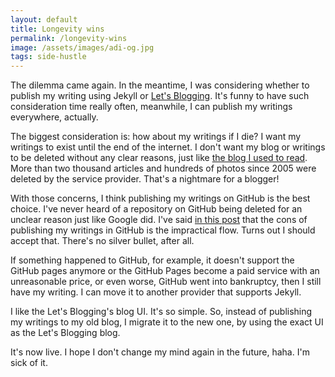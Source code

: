 ```yaml
---
layout: default
title: Longevity wins
permalink: /longevity-wins
image: /assets/images/adi-og.jpg
tags: side-hustle
---
```


The dilemma came again. In the meantime, I was considering whether to publish my writing using Jekyll or [Let's Blogging](https://letsblogging.xyz). It's funny to have such consideration time really often, meanwhile, I can publish my writings everywhere, actually.

The biggest consideration is: how about my writings if I die? I want my writings to exist until the end of the internet. I don't want my blog or writings to be deleted without any clear reasons, just like [the blog I used to read](https://amahurek.blogspot.com/2019/07/blog-hurek-dihapus-apa-salahku.html). More than two thousand articles and hundreds of photos since 2005 were deleted by the service provider. That's a nightmare for a blogger!

With those concerns, I think publishing my writings on GitHub is the best choice. I've never heard of a repository on GitHub being deleted for an unclear reason just like Google did. I've said [in this post](/i-really-like-making-apps) that the cons of publishing my writings in GitHub is the impractical flow. Turns out I should accept that. There's no silver bullet, after all.

If something happened to GitHub, for example, it doesn't support the GitHub pages anymore or the GitHub Pages become a paid service with an unreasonable price, or even worse, GitHub went into bankruptcy, then I still have my writing. I can move it to another provider that supports Jekyll.

I like the Let's Blogging's blog UI. It's so simple. So, instead of publishing my writings to my old blog, I migrate it to the new one, by using the exact UI as the Let's Blogging blog.

It's now live. I hope I don't change my mind again in the future, haha. I'm sick of it.
